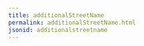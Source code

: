 ```yaml
---
title: additionalStreetName
permalink: additionalStreetName.html
jsonid: additionalstreetname
---
```

